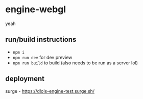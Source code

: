 # engine-webgl
yeah

## run/build instructions
- `npm i`
- `npm run dev` for dev preview
- `npm run build` to build (also needs to be run as a server lol)


## deployment

surge - https://dlols-engine-test.surge.sh/
